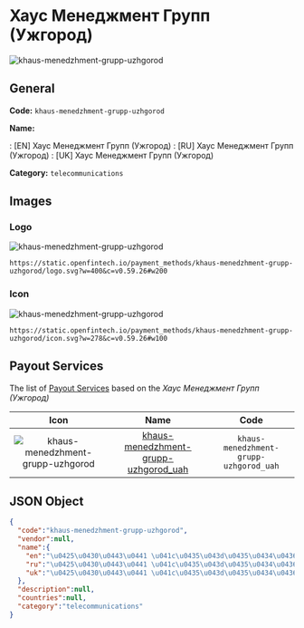
# Хаус Менеджмент Групп (Ужгород) 
![khaus-menedzhment-grupp-uzhgorod](https://static.openfintech.io/payment_methods/khaus-menedzhment-grupp-uzhgorod/logo.svg?w=400&c=v0.59.26#w200)  

## General 
**Code:** `khaus-menedzhment-grupp-uzhgorod` 
 
**Name:** 
 
:	[EN] Хаус Менеджмент Групп (Ужгород) 
:	[RU] Хаус Менеджмент Групп (Ужгород) 
:	[UK] Хаус Менеджмент Групп (Ужгород) 
 
**Category:** `telecommunications` 
 

## Images 

### Logo 
![khaus-menedzhment-grupp-uzhgorod](https://static.openfintech.io/payment_methods/khaus-menedzhment-grupp-uzhgorod/logo.svg?w=400&c=v0.59.26#w200)  

```
https://static.openfintech.io/payment_methods/khaus-menedzhment-grupp-uzhgorod/logo.svg?w=400&c=v0.59.26#w200
```  

### Icon 
![khaus-menedzhment-grupp-uzhgorod](https://static.openfintech.io/payment_methods/khaus-menedzhment-grupp-uzhgorod/icon.svg?w=278&c=v0.59.26#w100)  

```
https://static.openfintech.io/payment_methods/khaus-menedzhment-grupp-uzhgorod/icon.svg?w=278&c=v0.59.26#w100
```  

## Payout Services 
 
The list of [Payout Services](/payout-services/) based on the _Хаус Менеджмент Групп (Ужгород)_ 

|Icon|Name|Code| 
|:---:|:---:|:---:| 
|![khaus-menedzhment-grupp-uzhgorod](https://static.openfintech.io/payout_methods/khaus-menedzhment-grupp-uzhgorod/icon.svg?w=278&c=v0.59.26#w40) |[khaus-menedzhment-grupp-uzhgorod_uah](/payout-services/khaus-menedzhment-grupp-uzhgorod_uah/)|`khaus-menedzhment-grupp-uzhgorod_uah`| 
 

## JSON Object 

```json
{
  "code":"khaus-menedzhment-grupp-uzhgorod",
  "vendor":null,
  "name":{
    "en":"\u0425\u0430\u0443\u0441 \u041c\u0435\u043d\u0435\u0434\u0436\u043c\u0435\u043d\u0442 \u0413\u0440\u0443\u043f\u043f (\u0423\u0436\u0433\u043e\u0440\u043e\u0434)",
    "ru":"\u0425\u0430\u0443\u0441 \u041c\u0435\u043d\u0435\u0434\u0436\u043c\u0435\u043d\u0442 \u0413\u0440\u0443\u043f\u043f (\u0423\u0436\u0433\u043e\u0440\u043e\u0434)",
    "uk":"\u0425\u0430\u0443\u0441 \u041c\u0435\u043d\u0435\u0434\u0436\u043c\u0435\u043d\u0442 \u0413\u0440\u0443\u043f\u043f (\u0423\u0436\u0433\u043e\u0440\u043e\u0434)"
  },
  "description":null,
  "countries":null,
  "category":"telecommunications"
}
```  
